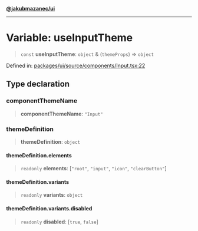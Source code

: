 [**@jakubmazanec/ui**](../README.md)

---

# Variable: useInputTheme

> `const` **useInputTheme**: `object` & (`themeProps`) => `object`

Defined in:
[packages/ui/source/components/Input.tsx:22](https://github.com/jakubmazanec/tools/blob/6fe16df773d5da14c29261ea934e72b3f99fabb7/packages/ui/source/components/Input.tsx#L22)

## Type declaration

### componentThemeName

> **componentThemeName**: `"Input"`

### themeDefinition

> **themeDefinition**: `object`

#### themeDefinition.elements

> `readonly` **elements**: \[`"root"`, `"input"`, `"icon"`, `"clearButton"`\]

#### themeDefinition.variants

> `readonly` **variants**: `object`

#### themeDefinition.variants.disabled

> `readonly` **disabled**: \[`true`, `false`\]
